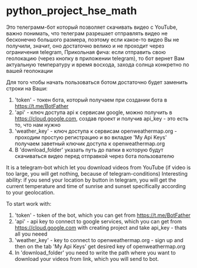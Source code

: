 # python_project_hse_math


Это телеграмм-бот который позволяет скачивать видео с YouTube, важно понимать, что телеграм разрешает отправлять видео не бесконечно большого размера, 
поэтому если какое-то видео Вы не получили, значит, оно достаточно велико и не проходит через ограничения telegram, 
Прикольная фича: если отправить свою геолокацию (через кнопку в приложении telegram), то бот вернет Вам актуальную температуру и время восхода, захода солнца конкретно по вашей геолокации

Для того чтобы начать пользоваться ботом достаточно будет заменить строки на Ваши:
1. 'token' - токен бота, который получаем при создании бота в https://t.me/BotFather
2. 'api' - ключ доступа api к сервисам googlе, можно получить в https://cloud.google.com, создав проект и получив api_key - это есть то, что нам нужно
3. 'weather_key' - ключ доступа к сервисам openweathermap.org - проходим простую регистрацию и во вкладке 'My Api Keys' получаем заветный ключик доступа к openweathermap.org
4. В 'download_folder' указать путь до папки в которую будут скачиваться видео перед отправкой через бота пользователю

It is a telegram-bot which let you download videos from YouTube (if video is too large, you will get nothing, because of telegram-conditions)
Interesting ability: if you send your location by button in telegram, you will get the current temperature and time of sunrise and sunset specifically according to your geolocation.

To start work with:
1. 'token' - token of the bot, which you can get from https://t.me/BotFather
2. 'api' - api key to connect to google services, which you can get from https://cloud.google.com with creating project and take api_key - thats all you neeed
3. 'weather_key' - key to connect to openweathermap.org - sign up and then on the tab 'My Api Keys' get desired key of openweathermap.org
4. In 'download_folder' you need to write the path where you want to download your videos from link, which you will send to bot.
   
